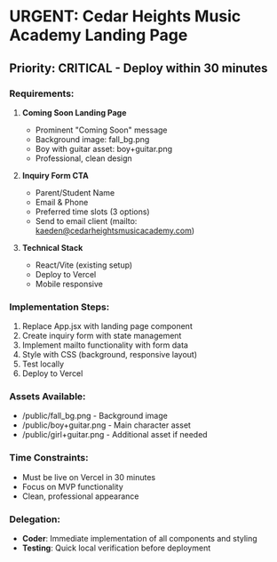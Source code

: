 # URGENT: Cedar Heights Music Academy Landing Page

## Priority: CRITICAL - Deploy within 30 minutes

### Requirements:
1. **Coming Soon Landing Page**
   - Prominent "Coming Soon" message
   - Background image: fall_bg.png
   - Boy with guitar asset: boy+guitar.png
   - Professional, clean design

2. **Inquiry Form CTA**
   - Parent/Student Name
   - Email & Phone
   - Preferred time slots (3 options)
   - Send to email client (mailto: kaeden@cedarheightsmusicacademy.com)

3. **Technical Stack**
   - React/Vite (existing setup)
   - Deploy to Vercel
   - Mobile responsive

### Implementation Steps:
1. Replace App.jsx with landing page component
2. Create inquiry form with state management
3. Implement mailto functionality with form data
4. Style with CSS (background, responsive layout)
5. Test locally
6. Deploy to Vercel

### Assets Available:
- /public/fall_bg.png - Background image
- /public/boy+guitar.png - Main character asset
- /public/girl+guitar.png - Additional asset if needed

### Time Constraints:
- Must be live on Vercel in 30 minutes
- Focus on MVP functionality
- Clean, professional appearance

### Delegation:
- **Coder**: Immediate implementation of all components and styling
- **Testing**: Quick local verification before deployment